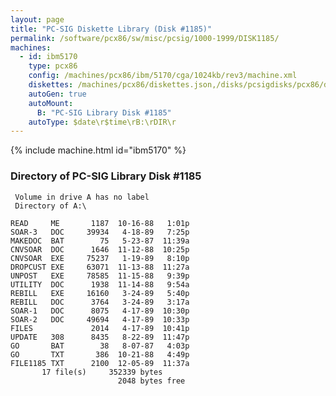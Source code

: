 ```yaml
---
layout: page
title: "PC-SIG Diskette Library (Disk #1185)"
permalink: /software/pcx86/sw/misc/pcsig/1000-1999/DISK1185/
machines:
  - id: ibm5170
    type: pcx86
    config: /machines/pcx86/ibm/5170/cga/1024kb/rev3/machine.xml
    diskettes: /machines/pcx86/diskettes.json,/disks/pcsigdisks/pcx86/diskettes.json
    autoGen: true
    autoMount:
      B: "PC-SIG Library Disk #1185"
    autoType: $date\r$time\rB:\rDIR\r
---
```


{% include machine.html id="ibm5170" %}

### Directory of PC-SIG Library Disk #1185

     Volume in drive A has no label
     Directory of A:\

    READ     ME       1187  10-16-88   1:01p
    SOAR-3   DOC     39934   4-18-89   7:25p
    MAKEDOC  BAT        75   5-23-87  11:39a
    CNVSOAR  DOC      1646  11-12-88  10:25p
    CNVSOAR  EXE     75237   1-19-89   8:10p
    DROPCUST EXE     63071  11-13-88  11:27a
    UNPOST   EXE     78585  11-15-88   9:39p
    UTILITY  DOC      1938  11-14-88   9:54a
    REBILL   EXE     16160   3-24-89   5:40p
    REBILL   DOC      3764   3-24-89   3:17a
    SOAR-1   DOC      8075   4-17-89  10:30p
    SOAR-2   DOC     49694   4-17-89  10:33p
    FILES             2014   4-17-89  10:41p
    UPDATE   308      8435   8-22-89  11:47p
    GO       BAT        38   8-07-87   4:03p
    GO       TXT       386  10-21-88   4:49p
    FILE1185 TXT      2100  12-05-89  11:37a
           17 file(s)     352339 bytes
                            2048 bytes free
